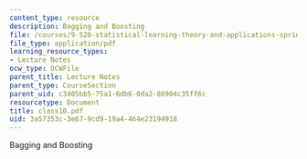 ```yaml
---
content_type: resource
description: Bagging and Boosting
file: /courses/9-520-statistical-learning-theory-and-applications-spring-2003/3a57353c3e679cd919a4464e23194918_class10.pdf
file_type: application/pdf
learning_resource_types:
- Lecture Notes
ocw_type: OCWFile
parent_title: Lecture Notes
parent_type: CourseSection
parent_uid: c3405bb5-75a1-6db6-0da2-86904c35ff6c
resourcetype: Document
title: class10.pdf
uid: 3a57353c-3e67-9cd9-19a4-464e23194918
---
```

Bagging and Boosting